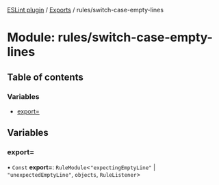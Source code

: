 [ESLint plugin](../index.md) / [Exports](../modules.md) / rules/switch-case-empty-lines

# Module: rules/switch-case-empty-lines

## Table of contents

### Variables

- [export&#x3D;](rules_switch_case_empty_lines.md#export&#x3D;)

## Variables

### export&#x3D;

• `Const` **export=**: `RuleModule`<``"expectingEmptyLine"`` \| ``"unexpectedEmptyLine"``, `objects`, `RuleListener`\>
